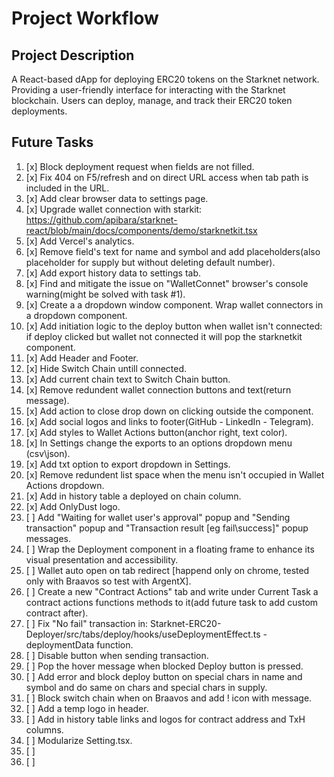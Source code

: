 # Project Workflow

## Project Description
A React-based dApp for deploying ERC20 tokens on the Starknet network.
Providing a user-friendly interface for interacting with the Starknet blockchain.
Users can deploy, manage, and track their ERC20 token deployments.


## Future Tasks

1.  [x] Block deployment request when fields are not filled.
2.  [x] Fix 404 on F5/refresh and on direct URL access when tab path is included in the URL.
3.  [x] Add clear browser data to settings page.
4.  [x] Upgrade wallet connection with starkit: https://github.com/apibara/starknet-react/blob/main/docs/components/demo/starknetkit.tsx
5.  [x] Add Vercel's analytics.
6.  [x] Remove field's text for name and symbol and add placeholders(also placeholder for supply but without deleting default number).
7.  [x] Add export history data to settings tab.
8.  [x] Find and mitigate the issue on "WalletConnet" browser's console warning(might be solved with task #1).
9.  [x] Create a a dropdown window component. Wrap wallet connectors in a dropdown component.
10. [x] Add initiation logic to the deploy button when wallet isn't connected: if deploy clicked but wallet not connected it will pop the starknetkit component.
11. [x] Add Header and Footer.
12. [x] Hide Switch Chain untill connected.
13. [x] Add current chain text to Switch Chain button.
14. [x] Remove redundent wallet connection buttons and text(return message).
15. [x] Add action to close drop down on clicking outside the component.
16. [x] Add social logos and links to footer(GitHub - LinkedIn - Telegram).
17. [x] Add styles to Wallet Actions button(anchor right, text color).
18. [x] In Settings change the exports to an options dropdown menu (csv\json).
19. [x] Add txt option to export dropdown in Settings.
20. [x] Remove redundent list space when the menu isn't occupied in Wallet Actions dropdown.
21. [x] Add in history table a deployed on chain column.
22. [x] Add OnlyDust logo.
23. [ ] Add "Waiting for wallet user's approval" popup and "Sending transaction" popup and "Transaction result [eg fail\success]" popup messages.
24. [ ] Wrap the Deployment component in a floating frame to enhance its visual presentation and accessibility.
25. [ ] Wallet auto open on tab redirect [happend only on chrome, tested only with Braavos so test with ArgentX].
26. [ ] Create a new "Contract Actions" tab and write under Current Task a contract actions functions methods to it(add future task to add custom contract after).
27. [ ] Fix "No fail" transaction in: Starknet-ERC20-Deployer/src/tabs/deploy/hooks/useDeploymentEffect.ts - deploymentData function.
28. [ ] Disable button when sending transaction.
29. [ ] Pop the hover message when blocked Deploy button is pressed.
30. [ ] Add error and block deploy button on special chars in name and symbol and do same on chars and special chars in supply.
31. [ ] Block switch chain when on Braavos and add ! icon with message.
32. [ ] Add a temp logo in header.
33. [ ] Add in history table links and logos for contract address and TxH columns.
34. [ ] Modularize Setting.tsx.
35. [ ]
36. [ ]
